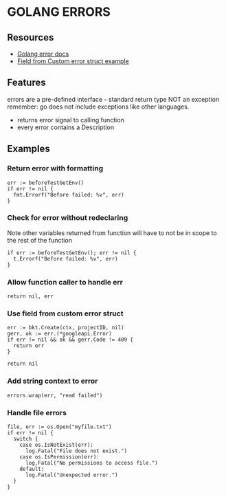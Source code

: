 # GOLANG ERRORS

## Resources
- [Golang error docs](https://golang.org/pkg/errors/)
- [Field from Custom error struct example](https://godoc.org/google.golang.org/api/googleapi#Error)

## Features
errors are a pre-defined interface - standard return type NOT an exception
remember: go does not include exceptions like other languages.
- returns error signal to calling function
- every error contains a Description

## Examples

### Return error with formatting
```golang
err := beforeTestGetEnv()
if err != nil {
  fmt.Errorf("Before failed: %v", err)
}
```

### Check for error without redeclaring
Note other variables returned from function will have to not be in scope to
the rest of the function
```golang
if err := beforeTestGetEnv(); err != nil {
  t.Errorf("Before failed: %v", err)
}
```

### Allow function caller to handle err
```golang
return nil, err
```

### Use field from custom error struct
```golang
err := bkt.Create(ctx, projectID, nil)
gerr, ok := err.(*googleapi.Error)
if err != nil && ok && gerr.Code != 409 {
  return err
}

return nil
```

### Add string context to error
```golang
errors.wrap(err, "read failed")
```

### Handle file errors
```golang
file, err := os.Open("myfile.txt")
if err != nil {
  switch {
    case os.IsNotExist(err):
      log.Fatal("File does not exist.")
    case os.IsPermission(err):
      log.Fatal("No permissions to access file.")
    default:
      log.Fatal("Unexpected error.")
  }
}
```
